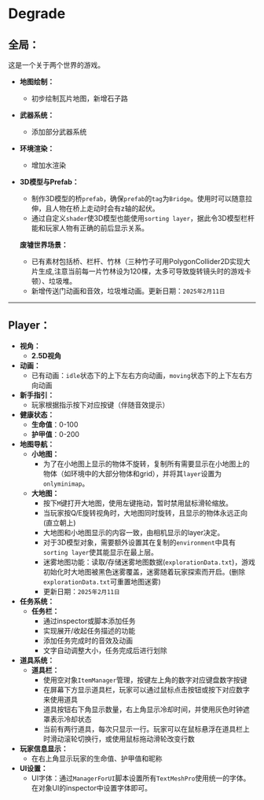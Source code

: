 # Degrade

## 全局：
这是一个关于两个世界的游戏。

- **地图绘制：**
  - 初步绘制瓦片地图，新增石子路
- **武器系统：**
  - 添加部分武器系统
- **环境渲染：**
  - 增加水渲染
- **3D模型与Prefab：**
  - 制作3D模型的桥`prefab`，确保`prefab`的`tag`为`Bridge`。使用时可以随意拉伸，且人物在桥上走动时会有z轴的起伏。
  - 通过自定义`shader`使3D模型也能使用`sorting layer`，据此令3D模型栏杆能和玩家人物有正确的前后显示关系。
  
  **废墟世界场景：**
  - 已有素材包括桥、栏杆、竹林（三种竹子可用PolygonCollider2D实现大片生成,注意当前每一片竹林设为120棵，太多可导致旋转镜头时的游戏卡顿）、垃圾堆。
  - 新增传送门动画和音效，垃圾堆动画。更新日期：`2025年2月11日`

---

## Player：

- **视角：**
  - **2.5D视角**
- **动画：**
  - 已有动画：`idle`状态下的上下左右方向动画，`moving`状态下的上下左右方向动画
- **新手指引：**
  - 玩家根据指示按下对应按键（伴随音效提示）
- **健康状态：**
  - **生命值**：0-100
  - **护甲值**：0-200
- **地图导航：**
  - **小地图：**
    - 为了在小地图上显示的物体不旋转，复制所有需要显示在小地图上的物体（如环境中的大部分物体和grid），并将其`layer`设置为`onlyminimap`。
  - **大地图：**
    - 按下`M`键打开大地图，使用左键拖动，暂时禁用鼠标滑轮缩放。
    - 当玩家按Q/E旋转视角时，大地图同时旋转，且显示的物体永远正向(直立朝上)
    - 大地图和小地图显示的内容一致，由相机显示的layer决定。
    - 对于3D模型对象，需要额外设置其在复制的`environment`中具有`sorting layer`使其能显示在最上层。
    - 迷雾地图功能：读取/存储迷雾地图数据(`explorationData.txt`)，游戏初始化时大地图被黑色迷雾覆盖，迷雾随着玩家探索而开启。(删除`explorationData.txt`可重置地图迷雾)
    - 更新日期：`2025年2月11日`
- **任务系统：**
  - **任务栏：**
    - 通过inspector或脚本添加任务
    - 实现展开/收起任务描述的功能
    - 添加任务完成时的音效及动画
    - 文字自动调整大小，任务完成后进行划除
- **道具系统：**
  - **道具栏：**
    - 使用空对象`ItemManager`管理，按键左上角的数字对应键盘数字按键
    - 在屏幕下方显示道具栏，玩家可以通过鼠标点击按钮或按下对应数字来使用道具
    - 道具按钮右下角显示数量，右上角显示冷却时间，并使用灰色时钟遮罩表示冷却状态
    - 当前有两行道具，每次只显示一行。玩家可以在鼠标悬浮在道具栏上时滑动滚轮切换行，或使用鼠标拖动滑轮改变行数
- **玩家信息显示：**
  - 在右上角显示玩家的生命值、护甲值和昵称
- **UI设置：**
  - UI字体：通过`ManagerForUI`脚本设置所有`TextMeshPro`使用统一的字体。在对象UI的inspector中设置字体即可。

